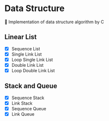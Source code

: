# Data Structure
:triangular_ruler: Implementation of data structure algorithm by C

## Linear List

- [x] Sequence List
- [x] Single Link List
- [x] Loop Single Link List
- [x] Double Link List
- [x] Loop Double Link List

## Stack and Queue

- [x] Sequence Stack
- [x] Link Stack
- [x] Sequence Queue
- [x] Link Queue